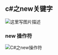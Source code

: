 ﻿## c#之new关键字

![这里写图片描述](https://imgconvert.csdnimg.cn/aHR0cDovL2ltZy5ibG9nLmNzZG4ubmV0LzIwMTYwMjA1MTkwMTU1Njk1?x-oss-process=image/format,png)

### new 操作符
![C#之new操作符](https://imgconvert.csdnimg.cn/aHR0cDovL2ltZy5ibG9nLmNzZG4ubmV0LzIwMTYwMjAzMDk0NzI4Njgy?x-oss-process=image/format,png)

